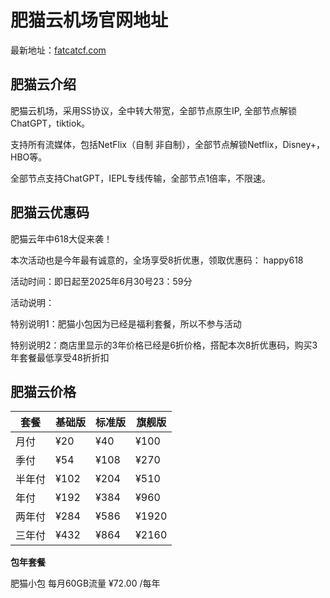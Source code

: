 # 肥猫云机场官网地址

最新地址：[fatcatcf.com](https://inv02.fatcatcloud.cc/register?aff=4TqmG10X)

## 肥猫云介绍

肥猫云机场，采用SS协议，全中转大带宽，全部节点原生IP, 全部节点解锁ChatGPT，tiktiok。

支持所有流媒体，包括NetFlix（自制 非自制），全部节点解锁Netflix，Disney+，HBO等。

全部节点支持ChatGPT，IEPL专线传输，全部节点1倍率，不限速。

## 肥猫云优惠码

肥猫云年中618大促来袭！

本次活动也是今年最有诚意的，全场享受8折优惠，领取优惠码： happy618

活动时间：即日起至2025年6月30号23：59分

活动说明：

特别说明1：肥猫小包因为已经是福利套餐，所以不参与活动

特别说明2：商店里显示的3年价格已经是6折价格，搭配本次8折优惠码，购买3年套餐最低享受48折折扣

## 肥猫云价格

|套餐|基础版|标准版|旗舰版|
|----|----|----|----|
|月付|¥20|¥40|¥100|
|季付|¥54|¥108|¥270|
|半年付|¥102|¥204|¥510|
|年付|¥192|¥384|¥960|
|两年付|¥284|¥586|¥1920|
|三年付|¥432|¥864|¥2160|

**包年套餐**

肥猫小包 每月60GB流量 ¥72.00 /每年
